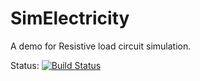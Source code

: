 SimElectricity
==============
A demo for Resistive load circuit simulation.

Status: [![Build Status](https://drone.io/github.com/RoyalAliceAcademyOfSciences/SimElectricity/status.png)](https://drone.io/github.com/RoyalAliceAcademyOfSciences/SimElectricity/latest)
